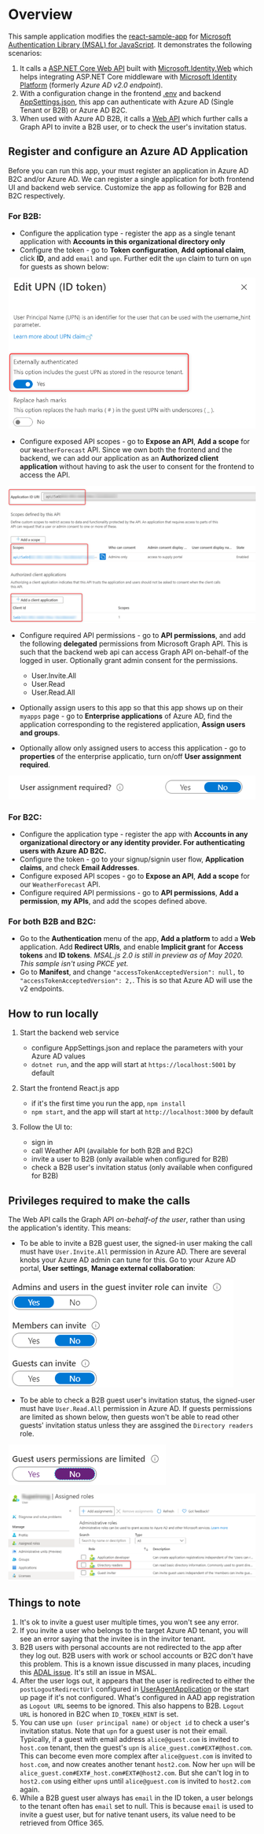 # Overview

This sample application modifies the [react-sample-app](https://github.com/AzureAD/microsoft-authentication-library-for-js/tree/dev/samples/react-sample-app) for [Microsoft Authentication Library (MSAL) for JavaScript](https://github.com/AzureAD/microsoft-authentication-library-for-js). It demonstrates the following scenarios:

1. It calls a [ASP.NET Core Web API](aspnet-core-webapi/Controllers/WeatherForecastController.cs) built with [Microsoft.Identity.Web](https://github.com/AzureAD/microsoft-identity-web) which helps integrating ASP.<span></span>NET Core middleware with [Microsoft Identity Platform](https://docs.microsoft.com/en-us/azure/active-directory/develop/) (formerly _Azure AD v2.0 endpoint_).
2. With a configuration change in the frontend [.env](react-sample-app/.env.sample) and backend [AppSettings.json](aspnet-core-webapi/appsettings.json), this app can authenticate with Azure AD (Single Tenant or B2B) or Azure AD B2C.
3. When used with Azure AD B2B, it calls a [Web API](aspnet-core-webapi/Controllers/UserController.cs) which further calls a Graph API to invite a B2B user, or to check the user's invitation status.

## Register and configure an Azure AD Application
Before you can run this app, your must register an application in Azure AD B2C and/or Azure AD. We can register a single application for both frontend UI and backend web service. Customize the app as following for B2B and B2C respectively.

### For B2B:
* Configure the application type - register the app as a single tenant application with **Accounts in this organizational directory only**
* Configure the token - go to **Token configuration**, **Add optional claim**, click **ID**, and add `email` and `upn`. Further edit the `upn` claim to turn on `upn` for guests as shown below:

![](images/upn_for_guests.png)

* Configure exposed API scopes - go to **Expose an API**, **Add a scope** for our `WeatherForecast` API. Since we own both the frontend and the backend, we can add our application as an **Authorized client application** without having to ask the user to consent for the frontend to access the API. 

![](images/preauthorized.png)

* Configure required API permissions - go to **API permissions**, and add the following **delegated** permissions from Microsoft Graph API. This is such that the backend web api can access Graph API on-behalf-of the logged in user. Optionally grant admin consent for the permissions.
    * User.Invite.All
    * User.Read
    * User.Read.All

* Optionally assign users to this app so that this app shows up on their `myapps` page - go to **Enterprise applications** of Azure AD, find the application corresponding to the registered application, **Assign users and groups**.
* Optionally allow only assigned users to access this application - go to **properties** of the enterprise applicatio, turn on/off **User assignment required**. 

![](images/user_assignment_required.png)

### For B2C:
* Configure the application type - register the app with **Accounts in any organizational directory or any identity provider. For authenticating users with Azure AD B2C.**
* Configure the token - go to your signup/signin user flow, **Application claims**, and check **Email Addresses**. 
* Configure exposed API scopes - go to **Expose an API**, **Add a scope** for our `WeatherForecast` API. 
* Configure required API permissions - go to **API permissions**, **Add a permission**, **my APIs**, and add the scopes defined above.

### For both B2B and B2C:
* Go to the **Authentication** menu of the app, **Add a platform** to add a **Web** application. Add **Redirect URIs**, and enable **Implicit grant** for **Access tokens** and **ID tokens**. _MSAL.js 2.0 is still in preview as of May 2020. This sample isn't using PKCE yet._
* Go to **Manifest**, and change `"accessTokenAcceptedVersion": null,` to `"accessTokenAcceptedVersion": 2,`. This is so that Azure AD will use the v2 endpoints.

## How to run locally
1. Start the backend web service
    * configure AppSettings.json and replace the parameters with your Azure AD values
    * `dotnet run`, and the app will start at `https://localhost:5001` by default

2. Start the frontend React.js app
    * if it's the first time you run the app, `npm install`
    * `npm start`, and the app will start at `http://localhost:3000` by default

3. Follow the UI to: 
    * sign in
    * call Weather API (available for both B2B and B2C)
    * invite a user to B2B (only available when configured for B2B)
    * check a B2B user's invitation status (only available when configured for B2B)

## Privileges required to make the calls
The Web API calls the Graph API _on-behalf-of the user_, rather than using the application's identity. This means:
* To be able to invite a B2B guest user, the signed-in user making the call must have `User.Invite.All` permission in Azure AD. There are several knobs your Azure AD admin can tune for this. Go to your Azure AD portal, **User settings**, **Manage external collaboration**:

![](images/invite_settings.png)

* To be able to check a B2B guest user's invitation status, the signed-user must have `User.Read.All` permission in Azure AD. If guests permissions are limited as shown below, then guests won't be able to read other guests' invitation status unless they are assgined the `Directory readers` role.

![](images/guest_limited.png)

![](images/assigned_roles.png)

## Things to note
1. It's ok to invite a guest user multiple times, you won't see any error.
2. If you invite a user who belongs to the target Azure AD tenant, you will see an error saying that the invitee is in the invitor tenant.
3. B2B users with personal accounts are not redirected to the app after they log out. B2B users with work or school accounts or B2C don't have this problem. This is a known issue discussed in many places, incuding this [ADAL issue](https://github.com/AzureAD/azure-activedirectory-library-for-js/issues/811#issue-366332243). It's still an issue in MSAL.
4. After the user logs out, it appears that the user is redirected to either the `postLogoutRedirectUrl` configured in [UserAgentApplication](react-sample-app/src/auth-utils.js#L45) or the start up page if it's not configured. What's configured in AAD app registration as `Logout URL` seems to be ignored. This also happens to B2B. `Logout URL` is honored in B2C when `ID_TOKEN_HINT` is set.
5. You can use `upn (user principal name)` or `object id` to check a user's invitation status. Note that `upn` for a guest user is not their email. Typically, if a guest with email address `alice@guest.com` is invited to `host.com` tenant, then the guest's `upn` is `alice_guest.com#EXT#@host.com`. This can become even more complex after `alice@guest.com` is invited to `host.com`, and now creates another tenant `host2.com`. Now her `upn` will be `alice_guest.com#EXT#_host.com#EXT#@host2.com`. But she can't log in to `host2.com` using either `upn`s until `alice@guest.com` is invited to `host2.com` again.
6. While a B2B guest user always has `email` in the ID token, a user belongs to the tenant often has `email` set to null. This is because `email` is used to invite a guest user, but for native tenant users, its value need to be retrieved from Office 365.
